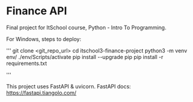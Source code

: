 # Finance API

Final project for ItSchool course, Python - Intro To Programming.

For Windows, steps to deploy:

''' 
git clone <git_repo_url> 
cd itschool3-finance-project
python3 -m venv env/
./env/Scripts/activate
pip install --upgrade pip
pip install -r requirements.txt

'''

This project uses FastAPI & uvicorn.
FastAPI docs: https://fastapi.tiangolo.com/

